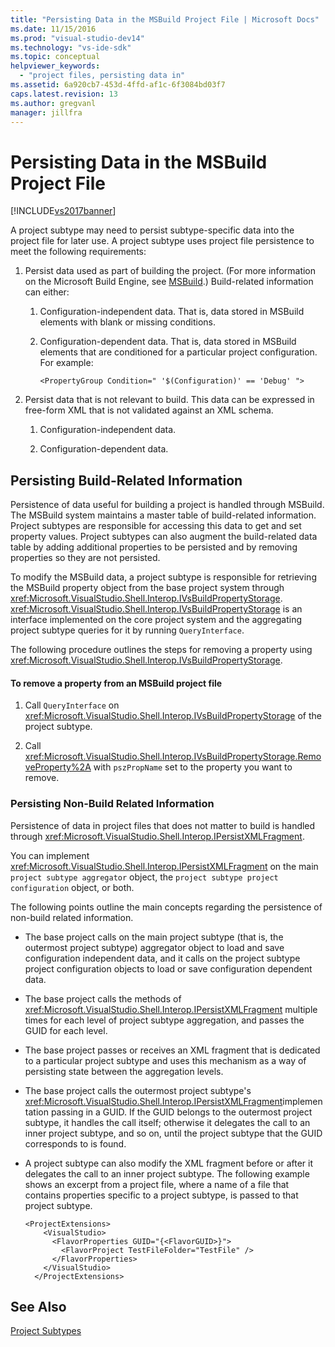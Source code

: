 ```yaml
---
title: "Persisting Data in the MSBuild Project File | Microsoft Docs"
ms.date: 11/15/2016
ms.prod: "visual-studio-dev14"
ms.technology: "vs-ide-sdk"
ms.topic: conceptual
helpviewer_keywords: 
  - "project files, persisting data in"
ms.assetid: 6a920cb7-453d-4ffd-af1c-6f3084bd03f7
caps.latest.revision: 13
ms.author: gregvanl
manager: jillfra
---
```

# Persisting Data in the MSBuild Project File
[!INCLUDE[vs2017banner](../../includes/vs2017banner.md)]

A project subtype may need to persist subtype-specific data into the project file for later use. A project subtype uses project file persistence to meet the following requirements:  
  
1. Persist data used as part of building the project. (For more information on the Microsoft Build Engine, see [MSBuild](http://msdn.microsoft.com/7c49aba1-ee6c-47d8-9de1-6f29a906e20b).) Build-related information can either:  
  
    1.  Configuration-independent data. That is, data stored in MSBuild elements with blank or missing conditions.  
  
    2.  Configuration-dependent data. That is, data stored in MSBuild elements that are conditioned for a particular project configuration. For example:  
  
        ```  
        <PropertyGroup Condition=" '$(Configuration)' == 'Debug' ">  
        ```  
  
2. Persist data that is not relevant to build. This data can be expressed in free-form XML that is not validated against an XML schema.  
  
    1.  Configuration-independent data.  
  
    2.  Configuration-dependent data.  
  
## Persisting Build-Related Information  
 Persistence of data useful for building a project is handled through MSBuild. The MSBuild system maintains a master table of build-related information. Project subtypes are responsible for accessing this data to get and set property values. Project subtypes can also augment the build-related data table by adding additional properties to be persisted and by removing properties so they are not persisted.  
  
 To modify the MSBuild data, a project subtype is responsible for retrieving the MSBuild property object from the base project system through <xref:Microsoft.VisualStudio.Shell.Interop.IVsBuildPropertyStorage>. <xref:Microsoft.VisualStudio.Shell.Interop.IVsBuildPropertyStorage> is an interface implemented on the core project system and the aggregating project subtype queries for it by running `QueryInterface`.  
  
 The following procedure outlines the steps for removing a property using <xref:Microsoft.VisualStudio.Shell.Interop.IVsBuildPropertyStorage>.  
  
#### To remove a property from an MSBuild project file  
  
1. Call `QueryInterface` on <xref:Microsoft.VisualStudio.Shell.Interop.IVsBuildPropertyStorage> of the project subtype.  
  
2. Call <xref:Microsoft.VisualStudio.Shell.Interop.IVsBuildPropertyStorage.RemoveProperty%2A> with `pszPropName` set to the property you want to remove.  
  
### Persisting Non-Build Related Information  
 Persistence of data in project files that does not matter to build is handled through <xref:Microsoft.VisualStudio.Shell.Interop.IPersistXMLFragment>.  
  
 You can implement <xref:Microsoft.VisualStudio.Shell.Interop.IPersistXMLFragment> on the main `project subtype aggregator` object, the `project subtype project configuration` object, or both.  
  
 The following points outline the main concepts regarding the persistence of non-build related information.  
  
- The base project calls on the main project subtype (that is, the outermost project subtype) aggregator object to load and save configuration independent data, and it calls on the project subtype project configuration objects to load or save configuration dependent data.  
  
- The base project calls the methods of <xref:Microsoft.VisualStudio.Shell.Interop.IPersistXMLFragment> multiple times for each level of project subtype aggregation, and passes the GUID for each level.  
  
- The base project passes or receives an XML fragment that is dedicated to a particular project subtype and uses this mechanism as a way of persisting state between the aggregation levels.  
  
- The base project calls the outermost project subtype's <xref:Microsoft.VisualStudio.Shell.Interop.IPersistXMLFragment>implementation passing in a GUID. If the GUID belongs to the outermost project subtype, it handles the call itself; otherwise it delegates the call to an inner project subtype, and so on, until the project subtype that the GUID corresponds to is found.  
  
- A project subtype can also modify the XML fragment before or after it delegates the call to an inner project subtype. The following example shows an excerpt from a project file, where a name of a file that contains properties specific to a project subtype, is passed to that project subtype.  
  
    ```  
    <ProjectExtensions>  
        <VisualStudio>  
          <FlavorProperties GUID="{<FlavorGUID>}">  
            <FlavorProject TestFileFolder="TestFile" />  
          </FlavorProperties>  
        </VisualStudio>  
      </ProjectExtensions>  
    ```  
  
## See Also  
 [Project Subtypes](../../extensibility/internals/project-subtypes.md)
